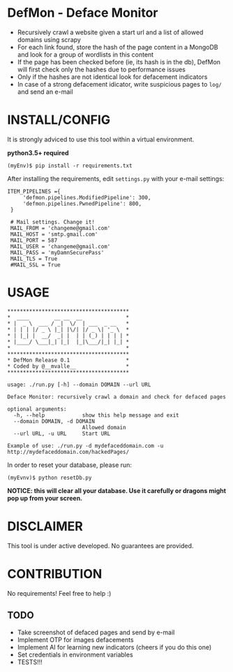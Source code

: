 # DefMon - Deface Monitor
* Recursively crawl a website given a start url and a list of allowed domains using scrapy
* For each link found, store the hash of the page content in a MongoDB and look for a group of wordlists in this content
* If the page has been checked before (ie, its hash is in the db), DefMon will first check only the hashes due to performance issues
* Only if the hashes are not identical look for defacement indicators
* In case of a strong defacement idicator, write suspicious pages to `log/` and send an e-mail

# INSTALL/CONFIG
It is strongly adviced to use this tool within a virtual environment.

**python3.5+ required**

~~~
(myEnv)$ pip install -r requirements.txt
~~~

After installing the requirements, edit `settings.py` with your e-mail settings:

~~~
ITEM_PIPELINES ={
     'defmon.pipelines.ModifiedPipeline': 300,
     'defmon.pipelines.PwnedPipeline': 800,
 }
 
 # Mail settings. Change it!
 MAIL_FROM = 'changeme@gmail.com'
 MAIL_HOST = 'smtp.gmail.com'
 MAIL_PORT = 587
 MAIL_USER = 'changeme@gmail.com'
 MAIL_PASS = 'myDamnSecurePass'
 MAIL_TLS = True
 #MAIL_SSL = True
~~~

# USAGE

~~~
***************************************
*  ____        __ __  __              *
* |  _ \  ___ / _|  \/  | ___  _ __   *
* | | | |/ _ \ |_| |\/| |/ _ \| '_ \  *
* | |_| |  __/  _| |  | | (_) | | | | *
* |____/ \___|_| |_|  |_|\___/|_| |_| *
*                                     *
***************************************
* DefMon Release 0.1                  *
* Coded by @__mvalle__                *
***************************************

usage: ./run.py [-h] --domain DOMAIN --url URL

Deface Monitor: recursively crawl a domain and check for defaced pages

optional arguments:
  -h, --help            show this help message and exit
  --domain DOMAIN, -d DOMAIN
                        Allowed domain
  --url URL, -u URL     Start URL

Example of use: ./run.py -d mydefaceddomain.com -u http://mydefaceddomain.com/hackedPages/
~~~

In order to reset your database, please run:

~~~
(myEvnv)$ python resetDb.py
~~~~

**NOTICE: this will clear all your database. Use it carefully or dragons might pop up from your screen.**

# DISCLAIMER
This tool is under active developed. No guarantees are provided.

# CONTRIBUTION
No requirements! Feel free to help :)

## TODO
* Take screenshot of defaced pages and send by e-mail
* Implement OTP for images defacements
* Implement AI for learning new indicators (cheers if you do this one)
* Set credentials in environment variables
* TESTS!!!
